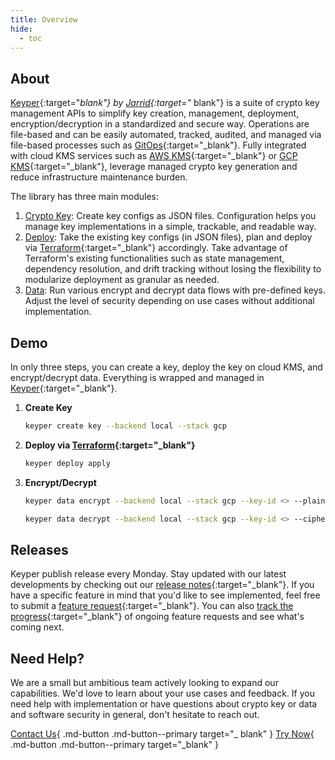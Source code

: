 ```yaml
---
title: Overview
hide:
  - toc
---
```


## About

[Keyper](https://github.com/apiobuild/jarrid-keyper/){:target="_blank"} by [Jarrid](https://jarrid.xyz){:target="_
blank"} is a suite of crypto key management APIs to simplify key creation, management, deployment, encryption/decryption
in a standardized and secure way. Operations are file-based and can be easily automated, tracked, audited, and managed
via file-based processes such as [GitOps](https://github.com/topics/gitops){:target="_blank"}. Fully integrated with
cloud KMS services such as [AWS KMS](https://docs.aws.amazon.com/kms){:target="_blank"}
or [GCP KMS](https://cloud.google.com/kms){:target="_blank"}, leverage managed crypto key generation and reduce
infrastructure maintenance burden.

The library has three main modules:

1. [Crypto Key](crypto-key/index.md): Create key configs as JSON files. Configuration helps you manage key
   implementations in a simple, trackable, and readable way.
2. [Deploy](deploy/index.md): Take the existing key configs (in JSON files), plan and deploy
   via [Terraform](https://www.terraform.io/){:target="_blank"} accordingly. Take advantage of Terraform's existing
   functionalities such as state management, dependency resolution, and drift tracking without losing the flexibility to
   modularize deployment as granular as needed.
3. [Data](data/index.md): Run various encrypt and decrypt data flows with pre-defined keys. Adjust the level of security
   depending on use cases without additional implementation.

## Demo

In only three steps, you can create a key, deploy the key on cloud KMS, and encrypt/decrypt data. Everything is wrapped
and managed in [Keyper](https://github.com/apiobuild/jarrid-keyper/){:target="_blank"}.

1. **Create Key**

      ```bash
      keyper create key --backend local --stack gcp
      ```

      <script src="https://asciinema.org/a/667093.js" id="asciicast-667093" async="true"></script>

2. **Deploy via [Terraform](https://www.terraform.io/){:target="_blank"}**

      ```bash
      keyper deploy apply
      ```

      <script src="https://asciinema.org/a/667095.js" id="asciicast-667095" async="true"></script>

3. **Encrypt/Decrypt**

      ```bash
      keyper data encrypt --backend local --stack gcp --key-id <> --plaintext <>
      ```

      ```bash
      keyper data decrypt --backend local --stack gcp --key-id <> --ciphertext <>
      ```

      <script src="https://asciinema.org/a/667096.js" id="asciicast-667096" async="true"></script>

## Releases

Keyper publish release every Monday. Stay updated with our latest developments by checking out
our [release notes](https://github.com/apiobuild/jarrid-keyper/releases){:target="_blank"}. If you have a specific
feature in mind that you'd like to see implemented, feel free to submit
a [feature request](https://github.com/apiobuild/jarrid-keyper/issues/new/choose){:target="_blank"}. You can
also [track the progress](https://github.com/orgs/apiobuild/projects/5/views/1){:target="_blank"} of ongoing feature
requests and see what's coming next.

## Need Help?

We are a small but ambitious team actively looking to expand our capabilities. We'd love to learn about your use cases
and feedback. If you need help with implementation or have questions about crypto key or data and software security in
general, don't hesitate to reach out.

[Contact Us](https://jarrid.xyz/#contact){ .md-button .md-button--primary target="_
blank" } [Try Now](https://github.com/apiobuild/jarrid-keyper/){ .md-button .md-button--primary target="_blank" }
